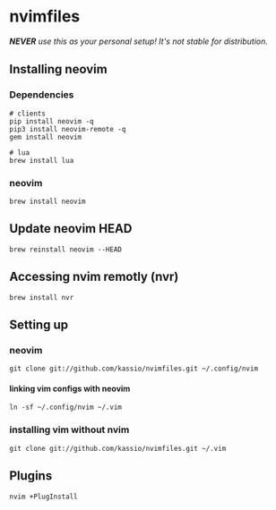 # nvimfiles

_**NEVER** use this as your personal setup! It's not stable for distribution._

## Installing neovim

### Dependencies
```console
# clients
pip install neovim -q
pip3 install neovim-remote -q
gem install neovim

# lua
brew install lua
```

### neovim
```
brew install neovim
```

## Update neovim HEAD

```console
brew reinstall neovim --HEAD
```

## Accessing nvim remotly (nvr)

```console
brew install nvr
```

## Setting up

### neovim

```console
git clone git://github.com/kassio/nvimfiles.git ~/.config/nvim
```

#### linking vim configs with neovim

```console
ln -sf ~/.config/nvim ~/.vim
```

### installing vim without nvim

```console
git clone git://github.com/kassio/nvimfiles.git ~/.vim
```

## Plugins

```console
nvim +PlugInstall
```
